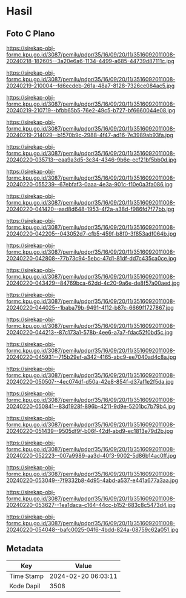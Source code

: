 # Hasil

## Foto C Plano

https://sirekap-obj-formc.kpu.go.id/3087/pemilu/pdpr/35/16/09/20/11/3516092011008-20240218-182605--3a20e6a6-1134-4499-a685-44739d87111c.jpg

https://sirekap-obj-formc.kpu.go.id/3087/pemilu/pdpr/35/16/09/20/11/3516092011008-20240219-210004--fd6ecdeb-261a-48a7-8128-7326ce084ac5.jpg

https://sirekap-obj-formc.kpu.go.id/3087/pemilu/pdpr/35/16/09/20/11/3516092011008-20240219-210719--bfbb65b5-76e2-49c5-b727-bf6660044e08.jpg

https://sirekap-obj-formc.kpu.go.id/3087/pemilu/pdpr/35/16/09/20/11/3516092011008-20240219-214029--b1570b9c-2988-4f47-ad16-7e3989ab93fa.jpg

https://sirekap-obj-formc.kpu.go.id/3087/pemilu/pdpr/35/16/09/20/11/3516092011008-20240220-035713--eaa9a3d5-3c34-4346-9b6e-ecf21bf5bb0d.jpg

https://sirekap-obj-formc.kpu.go.id/3087/pemilu/pdpr/35/16/09/20/11/3516092011008-20240220-055239--67ebfaf3-0aaa-4e3a-901c-f10e0a3fa086.jpg

https://sirekap-obj-formc.kpu.go.id/3087/pemilu/pdpr/35/16/09/20/11/3516092011008-20240220-041420--aad8d648-1953-4f2a-a38d-f986fd7f77bb.jpg

https://sirekap-obj-formc.kpu.go.id/3087/pemilu/pdpr/35/16/09/20/11/3516092011008-20240220-042205--043052d7-cfb5-459f-b8f0-3f853adf064b.jpg

https://sirekap-obj-formc.kpu.go.id/3087/pemilu/pdpr/35/16/09/20/11/3516092011008-20240220-042808--77b73c94-5ebc-47d1-81df-dd7c435ca0ce.jpg

https://sirekap-obj-formc.kpu.go.id/3087/pemilu/pdpr/35/16/09/20/11/3516092011008-20240220-043429--84769bca-62dd-4c20-9a6e-de8f57a00aed.jpg

https://sirekap-obj-formc.kpu.go.id/3087/pemilu/pdpr/35/16/09/20/11/3516092011008-20240220-044025--1baba79b-9491-4f12-b87c-6669f1727867.jpg

https://sirekap-obj-formc.kpu.go.id/3087/pemilu/pdpr/35/16/09/20/11/3516092011008-20240220-044213--87c173a1-578b-4ee6-a7a7-fdac52f0bd5c.jpg

https://sirekap-obj-formc.kpu.go.id/3087/pemilu/pdpr/35/16/09/20/11/3516092011008-20240220-045931--715b29ef-a342-4165-abc9-ee7040ad4c8a.jpg

https://sirekap-obj-formc.kpu.go.id/3087/pemilu/pdpr/35/16/09/20/11/3516092011008-20240220-050507--4ec074df-d50a-42e8-854f-d37af1e2f5da.jpg

https://sirekap-obj-formc.kpu.go.id/3087/pemilu/pdpr/35/16/09/20/11/3516092011008-20240220-050841--83d1928f-896b-4211-9d9e-5201bc7b79b4.jpg

https://sirekap-obj-formc.kpu.go.id/3087/pemilu/pdpr/35/16/09/20/11/3516092011008-20240220-051439--9505df9f-b06f-42df-abd9-ec1813e79d2b.jpg

https://sirekap-obj-formc.kpu.go.id/3087/pemilu/pdpr/35/16/09/20/11/3516092011008-20240220-052223--007a9989-aa3d-40f3-9002-5d86b14ac0ff.jpg

https://sirekap-obj-formc.kpu.go.id/3087/pemilu/pdpr/35/16/09/20/11/3516092011008-20240220-053049--7f9332b8-4d95-4abd-a537-e441a677a3aa.jpg

https://sirekap-obj-formc.kpu.go.id/3087/pemilu/pdpr/35/16/09/20/11/3516092011008-20240220-053627--1ea1daca-c164-44cc-b152-683c8c5473d4.jpg

https://sirekap-obj-formc.kpu.go.id/3087/pemilu/pdpr/35/16/09/20/11/3516092011008-20240220-054048--bafc0025-04f6-4bdd-824a-08759c62a051.jpg


## Metadata

| Key        | Value               |
| ---------- | ------------------- |
| Time Stamp | 2024-02-20 06:03:11 |
| Kode Dapil | 3508                |



